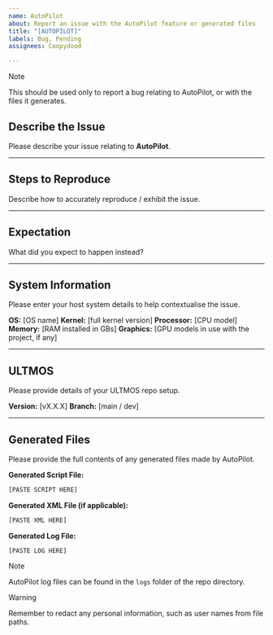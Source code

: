 ```yaml
---
name: AutoPilot
about: Report an issue with the AutoPilot feature or generated files
title: "[AUTOPILOT]"
labels: Bug, Pending
assignees: Coopydood

---
```


> [!NOTE]
> This should be used only to report a bug relating to AutoPilot, or with the files it generates.

## Describe the Issue
Please describe your issue relating to **AutoPilot**.

***

## Steps to Reproduce
Describe how to accurately reproduce / exhibit the issue.

***

## Expectation
What did you expect to happen instead?

***

## System Information
Please enter your host system details to help contextualise the issue.

**OS:** [OS name]
**Kernel:** [full kernel version]
**Processor:** [CPU model]
**Memory:** [RAM installed in GBs]
**Graphics:** [GPU models in use with the project, if any]

***

## ULTMOS
Please provide details of your ULTMOS repo setup.

**Version:** [vX.X.X]
**Branch:** [main / dev]

***

## Generated Files
Please provide the full contents of any generated files made by AutoPilot.

**Generated Script File:**
```sh
[PASTE SCRIPT HERE]
```

**Generated XML File (if applicable):**
```xml
[PASTE XML HERE]
```

**Generated Log File:**
```
[PASTE LOG HERE]
```

> [!NOTE]
> AutoPilot log files can be found in the ``logs`` folder of the repo directory.

> [!WARNING]
> Remember to redact any personal information, such as user names from file paths.
